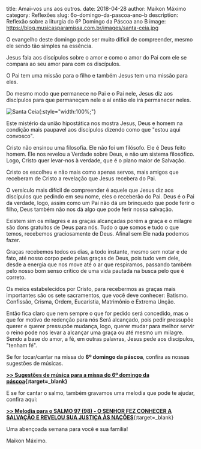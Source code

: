 ﻿title: Amai-vos uns aos outros.
date: 2018-04-28
author: Maikon Máximo
category: Reflexões
slug: 6o-domingo-da-pascoa-ano-b
description: Reflexão sobre a liturgia do 6º Domingo da Páscoa ano B
image: https://blog.musicasparamissa.com.br/images/santa-ceia.jpg

O evangelho deste domingo pode ser muito difícil de compreender,
mesmo ele sendo tão simples na essência.

Jesus fala aos discípulos sobre o amor e como o amor do Pai com ele se compara ao seu amor para com os discípulos.

O Pai tem uma missão para o filho e também Jesus tem uma missão para eles.

Do mesmo modo que permanece no Pai e o Pai nele,
Jesus diz aos discípulos para que permaneçam nele e aí então ele irá permanecer neles.

![Santa Ceia](https://blog.musicasparamissa.com.br/images/santa-ceia.jpg){:style="width:100%;"}

Este mistério da união hipostática nos mostra Jesus,
Deus e homem na condição mais paupavel aos discípulos dizendo como que "estou aqui convosco".

Cristo não ensinou uma filosofia. Ele não foi um filósofo. Ele é Deus feito homem.
Ele nos revelou a Verdade sobre Deus, e não um sistema filosófico.
Logo, Cristo quer levar-nos à verdade, que é o plano maior de Salvação.

Cristo os escolheu e não mais como apenas servos,
mais amigos que receberam de Cristo a revelação que Jesus recebera do Pai.

O versículo mais difícil de compreender é aquele que Jesus diz aos discípulos que pedindo em seu nome, eles o receberão do Pai.
Deus é o Pai da verdade, logo, assim como um Pai não dá um brinquedo que pode ferir o filho,
Deus também não nos dá algo que pode ferir nossa salvação.

Existem sim os milagres e as graças alcançadas porém a graça e o milagre são dons gratuitos de Deus para nós.
Tudo o que somos e tudo o que temos, recebemos graciosamente de Deus.
Afinal sem Ele nada podemos fazer.

Graças recebemos todos os dias, a todo instante, mesmo sem notar e de fato, até nosso corpo pede pelas graças de Deus,
pois tudo vem dele, desde a energia que nos move até o ar que respiramos,
passando também pelo nosso bom senso crítico de uma vida pautada na busca pelo que é correto.

Os meios estabelecidos por Cristo, para recebermos as graças mais importantes são os sete sacramentos,
que você deve conhecer: Batismo. Confissão, Crisma, Ordem, Eucaristia, Matrimônio e Extrema Unção.

Então fica claro que nem sempre o que for pedido será concedido,
mas o que for motivo de redenção para nós Será alcançado,
pois pedir pressupõe querer e querer pressupõe mudança, logo,
querer mudar para melhor servir o reino pode nos levar a alcançar uma graça ou até mesmo um milagre.
Sendo a base do amor, a fé, em outras palavras, Jesus pede aos discípulos, "tenham fé".

Se for tocar/cantar na missa do **6º domingo da páscoa**, confira as nossas sugestões de músicas.

**[>> Sugestões de música para a missa do 6º domingo da páscoa](https://musicasparamissa.com.br/sugestoes-para/6o-domingo-da-pascoa-ano-b/){:target=\_blank}**

E se for cantar o salmo, também gravamos uma melodia que pode te ajudar, confira aqui:

[**>> Melodia para o SALMO 97 (98) - O SENHOR FEZ CONHECER A SALVAÇÃO E REVELOU SUA JUSTIÇA ÀS NAÇÕES**](https://musicasparamissa.com.br/musica/salmo-97-98-o-senhor-fez-conhecer-a-salvacao-e-revelou/){:target=\_blank}

Uma abençoada semana para você e sua família!

Maikon Máximo.
